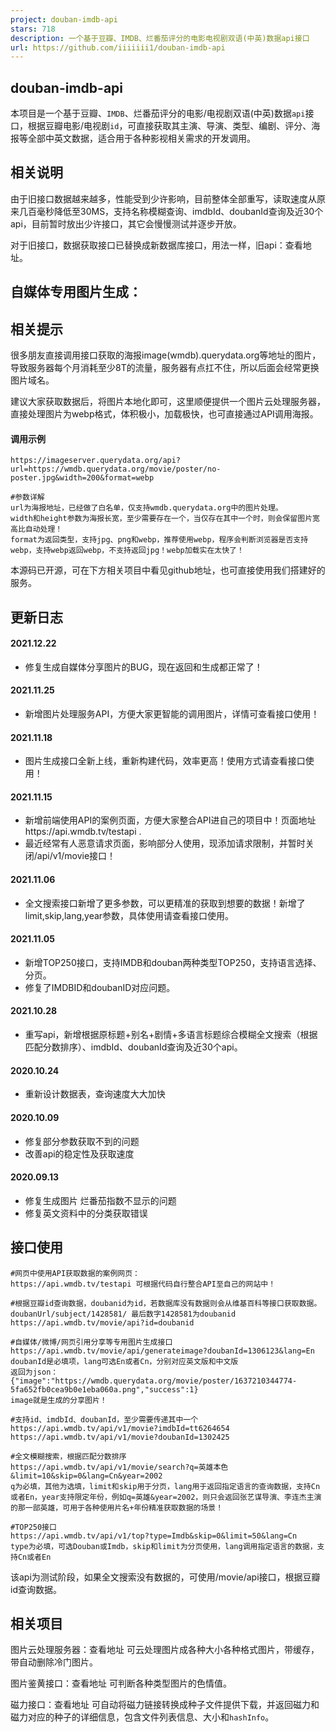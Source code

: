 ```yaml
---
project: douban-imdb-api
stars: 718
description: 一个基于豆瓣、IMDB、烂番茄评分的电影电视剧双语(中英)数据api接口
url: https://github.com/iiiiiii1/douban-imdb-api
---
```


douban-imdb-api
---------------

本项目是一个基于豆瓣、`IMDB`、烂番茄评分的电影/电视剧双语(中英)数据`api`接口，根据豆瓣电影/电视剧`id`，可直接获取其主演、导演、类型、编剧、评分、海报等全部中英文数据，适合用于各种影视相关需求的开发调用。

相关说明
----

由于旧接口数据越来越多，性能受到少许影响，目前整体全部重写，读取速度从原来几百毫秒降低至30MS，支持名称模糊查询、imdbId、doubanId查询及近30个api，目前暂时放出少许接口，其它会慢慢测试并逐步开放。

对于旧接口，数据获取接口已替换成新数据库接口，用法一样，旧api：查看地址。

自媒体专用图片生成：
----------

相关提示
----

很多朋友直接调用接口获取的海报image(wmdb).querydata.org等地址的图片，导致服务器每个月消耗至少8T的流量，服务器有点扛不住，所以后面会经常更换图片域名。

建议大家获取数据后，将图片本地化即可，这里顺便提供一个图片云处理服务器，直接处理图片为webp格式，体积极小，加载极快，也可直接通过API调用海报。

#### 调用示例

```
https://imageserver.querydata.org/api?url=https://wmdb.querydata.org/movie/poster/no-poster.jpg&width=200&format=webp

#参数详解
url为海报地址，已经做了白名单，仅支持wmdb.querydata.org中的图片处理。
width和height参数为海报长宽，至少需要存在一个，当仅存在其中一个时，则会保留图片宽高比自动处理！
format为返回类型，支持jpg、png和webp，推荐使用webp，程序会判断浏览器是否支持webp，支持webp返回webp，不支持返回jpg！webp加载实在太快了！
```

本源码已开源，可在下方相关项目中看见github地址，也可直接使用我们搭建好的服务。

更新日志
----

#### 2021.12.22

-   修复生成自媒体分享图片的BUG，现在返回和生成都正常了！

#### 2021.11.25

-   新增图片处理服务API，方便大家更智能的调用图片，详情可查看接口使用！

#### 2021.11.18

-   图片生成接口全新上线，重新构建代码，效率更高！使用方式请查看接口使用！

#### 2021.11.15

-   新增前端使用API的案例页面，方便大家整合API进自己的项目中！页面地址https://api.wmdb.tv/testapi .
-   最近经常有人恶意请求页面，影响部分人使用，现添加请求限制，并暂时关闭/api/v1/movie接口！

#### 2021.11.06

-   全文搜索接口新增了更多参数，可以更精准的获取到想要的数据！新增了limit,skip,lang,year参数，具体使用请查看接口使用。

#### 2021.11.05

-   新增TOP250接口，支持IMDB和douban两种类型TOP250，支持语言选择、分页。
-   修复了IMDBID和doubanID对应问题。

#### 2021.10.28

-   重写api，新增根据原标题+别名+剧情+多语言标题综合模糊全文搜索（根据匹配分数排序）、imdbId、doubanId查询及近30个api。

#### 2020.10.24

-   重新设计数据表，查询速度大大加快

#### 2020.10.09

-   修复部分参数获取不到的问题
-   改善api的稳定性及获取速度

#### 2020.09.13

-   修复生成图片 烂番茄指数不显示的问题
-   修复英文资料中的分类获取错误

接口使用
----

```
#网页中使用API获取数据的案例网页：
https://api.wmdb.tv/testapi 可根据代码自行整合API至自己的网站中！

#根据豆瓣id查询数据，doubanid为id，若数据库没有数据则会从维基百科等接口获取数据。doubanUrl/subject/1428581/ 最后数字1428581为doubanid
https://api.wmdb.tv/movie/api?id=doubanid

#自媒体/微博/网页引用分享等专用图片生成接口
https://api.wmdb.tv/movie/api/generateimage?doubanId=1306123&lang=En
doubanId是必填项，lang可选En或者Cn，分别对应英文版和中文版
返回为json：{"image":"https://wmdb.querydata.org/movie/poster/1637210344774-5fa652fb0cea9b0e1eba060a.png","success":1}
image就是生成的分享图片！

#支持id、imdbId、doubanId，至少需要传递其中一个
https://api.wmdb.tv/api/v1/movie?imdbId=tt6264654
https://api.wmdb.tv/api/v1/movie?doubanId=1302425

#全文模糊搜索，根据匹配分数排序
https://api.wmdb.tv/api/v1/movie/search?q=英雄本色&limit=10&skip=0&lang=Cn&year=2002
q为必填，其他为选填，limit和skip用于分页，lang用于返回指定语言的查询数据，支持Cn或者En，year支持限定年份，例如q=英雄&year=2002，则只会返回张艺谋导演、李连杰主演的那一部英雄，可用于各种使用片名+年份精准获取数据的场景！

#TOP250接口
https://api.wmdb.tv/api/v1/top?type=Imdb&skip=0&limit=50&lang=Cn
type为必填，可选Douban或Imdb，skip和limit为分页使用，lang调用指定语言的数据，支持Cn或者En
```

该api为测试阶段，如果全文搜索没有数据的，可使用/movie/api接口，根据豆瓣id查询数据。

相关项目
----

图片云处理服务器：查看地址 可云处理图片成各种大小各种格式图片，带缓存，带自动删除冷门图片。

图片鉴黄接口：查看地址 可判断各种类型图片的色情值。

磁力接口：查看地址 可自动将磁力链接转换成种子文件提供下载，并返回磁力和磁力对应的种子的详细信息，包含文件列表信息、大小和`hashInfo`。
